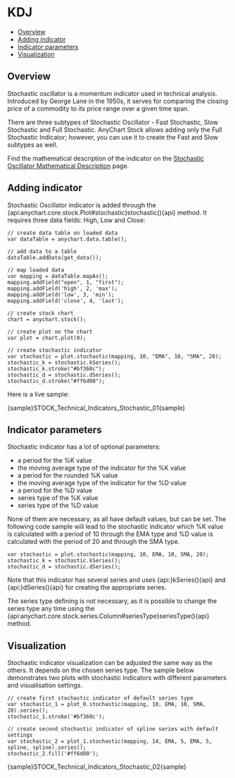 # KDJ

* [Overview](#overview)
* [Adding indicator](#adding_indicator)
* [Indicator parameters](#indicator_parameters)
* [Visualization](#visualization)

## Overview

Stochastic oscillator is a momentum indicator used in technical analysis. Introduced by George Lane in the 1950s, it serves for comparing the closing price of a commodity to its price range over a given time span.

There are three subtypes of Stochastic Oscillator - Fast Stochastic, Slow Stochastic and Full Stochastic. AnyChart Stock allows adding only the Full Stochastic Indicator; however, you can use it to create the Fast and Slow subtypes as well.

Find the mathematical description of the indicator on the [Stochastic Oscillator Mathematical Description](Mathematical_Description#stochastic_oscillator) page.

## Adding indicator

Stochastic Oscillator indicator is added through the {api:anychart.core.stock.Plot#stochastic}stochastic(){api} method. It requires three data fields: High, Low and Close:

```
// create data table on loaded data
var dataTable = anychart.data.table();

// add data to a table
dataTable.addData(get_data());

// map loaded data
var mapping = dataTable.mapAs();
mapping.addField("open", 1, "first");
mapping.addField('high', 2, 'max');
mapping.addField('low', 3, 'min');
mapping.addField('close', 4, 'last');

// create stock chart
chart = anychart.stock();

// create plot on the chart
var plot = chart.plot(0);

// create stochastic indicator
var stochastic = plot.stochastic(mapping, 10, "EMA", 10, "SMA", 20);
stochastic_k = stochastic.kSeries();
stochastic_k.stroke("#bf360c");
stochastic_d = stochastic.dSeries();
stochastic_d.stroke("#ff6d00");
```

Here is a live sample:

{sample}STOCK\_Technical\_Indicators\_Stochastic\_01{sample}

## Indicator parameters

Stochastic indicator has a lot of optional parameters: 
 - a period for the %K value
 - the moving average type of the indicator for the %K value
 - a period for the rounded %K value
 - the moving average type of the indicator for the %D value
 - a period for the %D value
 - series type of the %K value
 - series type of the %D value

None of them are necessary, as all have default values, but can be set. The following code sample will lead to the stochastic indicator which %K value is calculated with a period of 10 through the EMA type and %D value is calculated with the period of 20 and through the SMA type.

```
var stochastic = plot.stochastic(mapping, 10, EMA, 10, SMA, 20);
stochastic_k = stochastic.kSeries();
stochastic_d = stochastic.dSeries();
```

Note that this indicator has several series and uses {api:}kSeries(){api} and {api:}dSeries(){api} for creating the appropriate series.

The series type defining is not necessary, as it is possible to change the series type any time using the {api:anychart.core.stock.series.Column#seriesType}seriesType(){api} method.


## Visualization

Stochastic indicator visualization can be adjusted the same way as the others. It depends on the chosen series type. The sample below demonstrates two plots with stochastic indicators with different parameters and visualisation settings.

```
// create first stochastic indicator of default series type
var stochastic_1 = plot_0.stochastic(mapping, 10, EMA, 10, SMA, 20).series();
stochastic_1.stroke('#bf360c');

// create second stochastic indicator of spline series with default settings
var stochastic_2 = plot_1.stochastic(mapping, 14, EMA, 5, EMA, 5, spline, spline).series();
stochastic_2.fill('#ff6d00');
```

{sample}STOCK\_Technical\_Indicators\_Stochastic\_02{sample}
